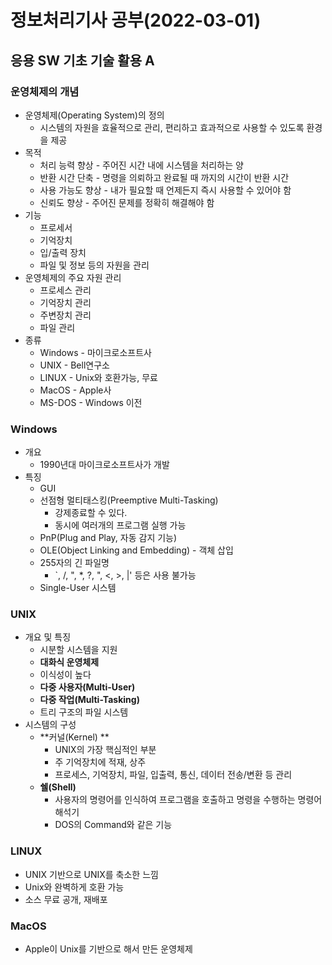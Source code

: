 # 정보처리기사 공부(2022-03-01)

## 응용 SW 기초 기술 활용 A

### 운영체제의 개념

* 운영체제(Operating System)의 정의
  * 시스템의 자원을 효율적으로 관리, 편리하고 효과적으로 사용할 수 있도록 환경을 제공
* 목적
  * 처리 능력 향상 - 주어진 시간 내에 시스템을 처리하는 양
  * 반환 시간 단축 - 명령을 의뢰하고 완료될 때 까지의 시간이 반환 시간
  * 사용 가능도 향상 - 내가 필요할 때 언제든지 즉시 사용할 수 있어야 함
  * 신뢰도 향상 - 주어진 문제를 정확히 해결해야 함
* 기능
  * 프로세서
  * 기억장치
  * 입/출력 장치
  * 파일 및 정보 등의 자원을 관리
* 운영체제의 주요 자원 관리
  * 프로세스 관리
  * 기억장치 관리
  * 주변장치 관리
  * 파일 관리
* 종류
  * Windows - 마이크로소프트사
  * UNIX - Bell연구소
  * LINUX - Unix와 호환가능, 무료
  * MacOS - Apple사
  * MS-DOS - Windows 이전



### Windows

* 개요
  * 1990년대 마이크로소프트사가 개발
* 특징
  * GUI
  * 선점형 멀티태스킹(Preemptive Multi-Tasking)
    * 강제종료할 수 있다.
    * 동시에 여러개의 프로그램 실행 가능
  * PnP(Plug and Play, 자동 감지 기능)
  * OLE(Object Linking and Embedding) - 객체 삽입
  * 255자의 긴 파일명
    * `\, /, ", *, ?, ", <, >, |' 등은 사용 불가능
  * Single-User 시스템





### UNIX

* 개요 및 특징
  * 시분할 시스템을 지원
  * **대화식 운영체제**
  * 이식성이 높다
  * **다중 사용자(Multi-User)**
  * **다중 작업(Multi-Tasking)**
  * 트리 구조의 파일 시스템
* 시스템의 구성
  * **커널(Kernel) **
    * UNIX의 가장 핵심적인 부분
    * 주 기억장치에 적재, 상주
    * 프로세스, 기억장치, 파일, 입출력, 통신, 데이터 전송/변환 등 관리
  * **쉘(Shell)**
    * 사용자의 명령어를 인식하여 프로그램을 호출하고 명령을 수행하는 명령어 해석기
    * DOS의 Command와 같은 기능



### LINUX

* UNIX 기반으로 UNIX를 축소한 느낌
* Unix와 완벽하게 호환 가능
* 소스 무료 공개, 재배포







### MacOS

* Apple이 Unix를 기반으로 해서 만든 운영체제